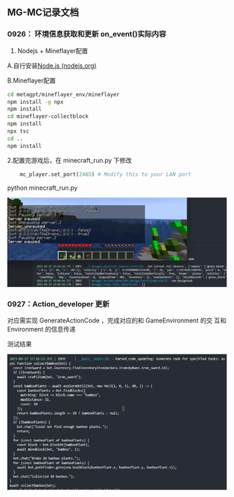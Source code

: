 ## MG-MC记录文档

### 0926： 环境信息获取和更新 on_event()实际内容

1. Nodejs + Mineflayer配置

  A.自行安装[Node.js (nodejs.org)](https://nodejs.org/en)

  B.Mineflayer配置

  ```bash
  cd metagpt/mineflayer_env/mineflayer
  npm install -g npx
  npm install
  cd mineflayer-collectblock
  npm install
  npx tsc
  cd ..
  npm install
  ```



2.配置完游戏后，在 minecraft_run.py 下修改

```python
    mc_player.set_port(2465) # Modify this to your LAN port
```

python minecraft_run.py

<img src="docs/resources/workspace/minecraft_tests/on_event.jpeg" style="zoom:67%;" />



### 0927：Action_developer 更新

对应需实现 GenerateActionCode ，完成对应的和 GameEnvironment 的交
互和 Environment 的信息传递

测试结果  

![action_developer](docs/resources/workspace/minecraft_tests/action_developer.png)
